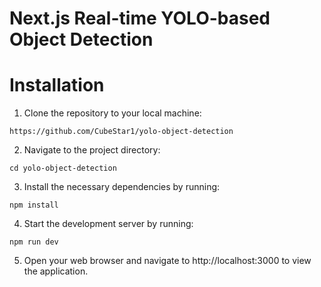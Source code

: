 # Next.js Real-time YOLO-based Object Detection

# Installation
1. Clone the repository to your local machine:
```
https://github.com/CubeStar1/yolo-object-detection
```
2. Navigate to the project directory:
```
cd yolo-object-detection
```
3. Install the necessary dependencies by running:
```
npm install
```
4. Start the development server by running:
```
npm run dev

```
5. Open your web browser and navigate to http://localhost:3000 to view the application.